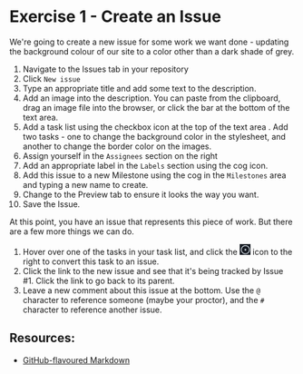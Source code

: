 # Exercise 1 - Create an Issue
We're going to create a new issue for some work we want done - updating the background colour of our site to a color other than a dark shade of grey.

1. Navigate to the Issues tab in your repository
2. Click `New issue`
3. Type an appropriate title and add some text to the description.
4. Add an image into the description. You can paste from the clipboard, drag an image file into the browser, or click the bar at the bottom of the text area.
5. Add a task list using the checkbox icon at the top of the text area . Add two tasks - one to change the background color in the stylesheet, and another to change the border color on the images.
6. Assign yourself in the `Assignees` section on the right
7. Add an appropriate label in the `Labels` section using the cog icon.
8. Add this issue to a new Milestone using the cog in the `Milestones` area and typing a new name to create.
9. Change to the Preview tab to ensure it looks the way you want.
10. Save the Issue.

At this point, you have an issue that represents this piece of work. But there are a few more things we can do.

1. Hover over one of the tasks in your task list, and click the ![circular create issue icon](../../images/create-issue.png) icon to the right to convert this task to an issue.
2. Click the link to the new issue and see that it's being tracked by Issue #1. Click the link to go back to its parent.
3. Leave a new comment about this issue at the bottom. Use the `@` character to reference someone (maybe your proctor), and the `#` character to reference another issue.


## Resources:
- [GitHub-flavoured Markdown](https://docs.github.com/en/get-started/writing-on-github/getting-started-with-writing-and-formatting-on-github/basic-writing-and-formatting-syntax)